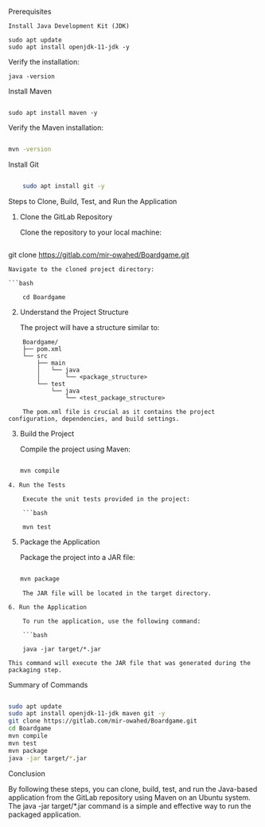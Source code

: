Prerequisites

    Install Java Development Kit (JDK)

```
sudo apt update
sudo apt install openjdk-11-jdk -y
```
Verify the installation:
```
java -version
```
Install Maven
```

sudo apt install maven -y
```
Verify the Maven installation:

```bash

mvn -version
```
Install Git

```bash

    sudo apt install git -y
```
Steps to Clone, Build, Test, and Run the Application
1. Clone the GitLab Repository

    Clone the repository to your local machine:

    ```bash

git clone https://gitlab.com/mir-owahed/Boardgame.git
```
Navigate to the cloned project directory:

```bash

    cd Boardgame
```
2. Understand the Project Structure

    The project will have a structure similar to:

    
```
    Boardgame/
    ├── pom.xml
    └── src
        ├── main
        │   └── java
        │       └── <package_structure>
        └── test
            └── java
                └── <test_package_structure>

    The pom.xml file is crucial as it contains the project configuration, dependencies, and build settings.
```
3. Build the Project

    Compile the project using Maven:

    ```bash

    mvn compile
```
4. Run the Tests

    Execute the unit tests provided in the project:

    ```bash

    mvn test
```
5. Package the Application

    Package the project into a JAR file:

    ```bash

    mvn package
```
    The JAR file will be located in the target directory.

6. Run the Application

    To run the application, use the following command:

    ```bash

    java -jar target/*.jar
```
    This command will execute the JAR file that was generated during the packaging step.

Summary of Commands

```bash

sudo apt update
sudo apt install openjdk-11-jdk maven git -y
git clone https://gitlab.com/mir-owahed/Boardgame.git
cd Boardgame
mvn compile
mvn test
mvn package
java -jar target/*.jar
```
Conclusion

By following these steps, you can clone, build, test, and run the Java-based application from the GitLab repository using Maven on an Ubuntu system. The java -jar target/*.jar command is a simple and effective way to run the packaged application.
